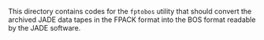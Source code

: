 This directory contains codes for the ``fptobos`` utility that should convert the 
archived JADE data tapes in the FPACK format into the BOS format readable by the 
JADE software.